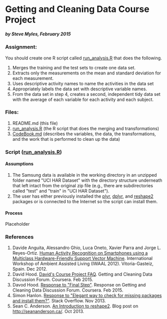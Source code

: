 # Getting and Cleaning Data Course Project
##### by Steve Myles, February 2015

### Assignment:
You should create one R script called [run_analysis.R](https://github.com/scumdogsteev/datasciencecoursera/blob/master/getting-and-cleaning-data/run_analysis.R) that does the following. 

1. Merges the training and the test sets to create one data set.
2. Extracts only the measurements on the mean and standard deviation for each measurement. 
3. Uses descriptive activity names to name the activities in the data set
4. Appropriately labels the data set with descriptive variable names. 
5. From the data set in step 4, creates a second, independent tidy data set with the average of each variable for each activity and each subject.

### Files:

1. README.md (this file)
2. [run_analysis.R](https://github.com/scumdogsteev/datasciencecoursera/blob/master/getting-and-cleaning-data/run_analysis.R) (the R script that does the merging and transformations)
3. [CodeBook.md](https://github.com/scumdogsteev/datasciencecoursera/blob/master/getting-and-cleaning-data/CodeBook.md) (describes the variables, the data, the transformations, and the work that is performed to clean up the data)

### Script ([run_analysis.R](https://github.com/scumdogsteev/datasciencecoursera/blob/master/getting-and-cleaning-data/run_analysis.R))

#### Assumptions

1. The Samsung data is available in the working directory in an unzipped folder named "UCI HAR Dataset" with the directory structure underneath that left intact from the original zip file (e.g., there are subdirectories called "test" and "train" in "UCI HAR Dataset").
2. The user has either previously installed the [plyr](http://plyr.had.co.nz/),  [dplyr](http://cran.rstudio.com/web/packages/dplyr/vignettes/introduction.html), and [reshape2](http://cran.r-project.org/web/packages/reshape2/index.html) packages or is connected to the Internet so the script can install them.

#### Process

Placeholder

### References

1. Davide Anguita, Alessandro Ghio, Luca Oneto, Xavier Parra and Jorge L. Reyes-Ortiz. [Human Activity Recognition on Smartphones using a Multiclass Hardware-Friendly Support Vector Machine](https://archive.ics.uci.edu/ml/datasets/Human+Activity+Recognition+Using+Smartphones). International Workshop of Ambient Assisted Living (IWAAL 2012). Vitoria-Gasteiz, Spain. Dec 2012.
2. David Hood.  [David's Course Project FAQ](https://class.coursera.org/getdata-011/forum/thread?thread_id=69).  Getting and Cleaning Data Discussion Forum.  Coursera.  Feb 2015.
3. Davod Hood.  [Response to "Final Step"](https://class.coursera.org/getdata-011/forum/thread?thread_id=169#post-807).  Response on Getting and Cleaning Data Discussion Forum.  Coursera.  Feb 2015.
4. Simon Hanlon. [Response to "Elegant way to check for missing packages and install them?"](http://stackoverflow.com/a/19870272). Stack Overflow. Nov 2013.
5. Sean C. Anderson. [An Introduction to reshape2](http://seananderson.ca/2013/10/19/reshape.html).  Blog post on http://seananderson.ca/. Oct 2013.
